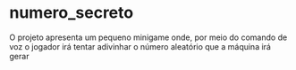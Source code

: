 # numero_secreto
O projeto apresenta um pequeno minigame onde, por meio do comando de voz o jogador irá tentar adivinhar o número aleatório que a máquina irá gerar
